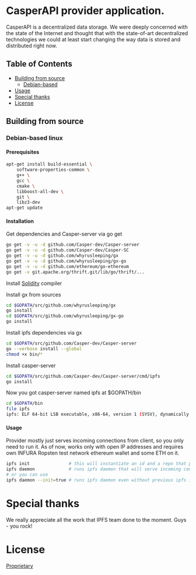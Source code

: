 
# CasperAPI provider application.
CasperAPI is a decentralized data storage.
We were deeply concerned with the state of the Internet and thought that with the state-of-art decentralized technologies we could at least start changing the way data is stored and distributed right now.

## Table of Contents

- [Building from source](#building-from-source)
  - [Debian-based](#debian-based-linux)
- [Usage](#usage)
- [Special thanks](#special-thanks)
- [License](#license)
  
## Building from source
### Debian-based linux
#### Prerequisites
```bash
apt-get install build-essential \
	software-properties-common \
	g++ \
	gcc \
	cmake \
	libboost-all-dev \
	git \
	libz3-dev
apt-get update
```

#### Installation
Get dependencies and Casper-server via go get
```bash
go get -v -u -d github.com/Casper-dev/Casper-server
go get -v -u -d github.com/Casper-dev/Casper-SC
go get -v -u -d github.com/whyrusleeping/gx
go get -v -u -d github.com/whyrusleeping/gx-go 
go get -v -u -d github.com/ethereum/go-ethereum
go get -v git.apache.org/thrift.git/lib/go/thrift/...
```
Install [Solidity](https://solidity.readthedocs.io/en/latest/installing-solidity.html#) compiler

Install gx from sources
```bash
cd $GOPATH/src/github.com/whyrusleeping/gx
go install
cd $GOPATH/src/github.com/whyrusleeping/gx-go
go install
```
Install ipfs dependencies via gx
```bash
cd $GOPATH/src/github.com/Casper-dev/Casper-server
gx --verbose install --global
chmod +x bin/*
```
Install casper-server
```bash
cd $GOPATH/src/github.com/Casper-dev/Casper-server/cmd/ipfs
go install
```
Now you got casper-server named ipfs at $GOPATH/bin
```bash
cd $GOPATH/bin
file ipfs
ipfs: ELF 64-bit LSB executable, x86-64, version 1 (SYSV), dynamically linked, interpreter /lib64/ld-linux-x86-64.so.2, for GNU/Linux 2.6.32, BuildID[sha1]=2478eaaff91f2846ccfcef826de7d74f4261ed13, not stripped
```

#### Usage
Provider mostly just serves incoming connections from client, so you only need to run it. As of now, works only with open IP addresses and requires own INFURA Ropsten test network ethereum wallet and some ETH on it.
```bash
ipfs init 	 			# this will instantiate an id and a repo that provider will use
ipfs daemon	 			# runs ipfs daemon that will serve incoming commands
# or you can use
ipfs daemon --init=true # runs ipfs daemon even without previous ipfs init; will make an id and a repo if there's none already instanced
```

# Special thanks
We really appreciate all the work that IPFS team done to the moment. 
Guys - you rock!

# License
[Proprietary](LICENSE)